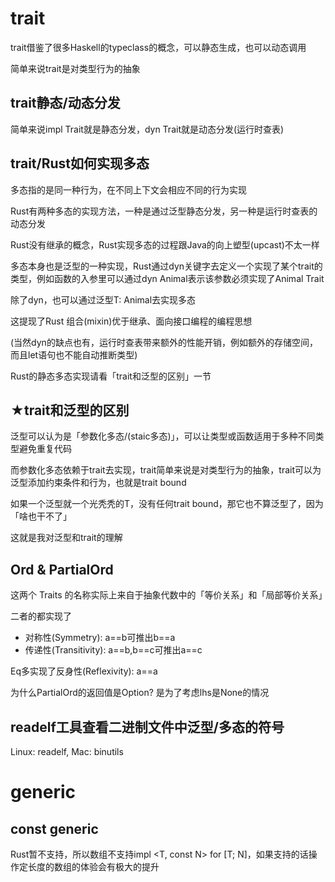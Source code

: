 # trait

trait借鉴了很多Haskell的typeclass的概念，可以静态生成，也可以动态调用

简单来说trait是对类型行为的抽象

## trait静态/动态分发

简单来说impl Trait就是静态分发，dyn Trait就是动态分发(运行时查表)

## trait/Rust如何实现多态

多态指的是同一种行为，在不同上下文会相应不同的行为实现

Rust有两种多态的实现方法，一种是通过泛型静态分发，另一种是运行时查表的动态分发

Rust没有继承的概念，Rust实现多态的过程跟Java的向上塑型(upcast)不太一样

多态本身也是泛型的一种实现，Rust通过dyn关键字去定义一个实现了某个trait的类型，例如函数的入参里可以通过dyn Animal表示该参数必须实现了Animal Trait

除了dyn，也可以通过泛型T: Animal去实现多态

这提现了Rust 组合(mixin)优于继承、面向接口编程的编程思想

(当然dyn的缺点也有，运行时查表带来额外的性能开销，例如额外的存储空间，而且let语句也不能自动推断类型)

Rust的静态多态实现请看「trait和泛型的区别」一节

## ★trait和泛型的区别

泛型可以认为是「参数化多态/(staic多态)」，可以让类型或函数适用于多种不同类型避免重复代码

而参数化多态依赖于trait去实现，trait简单来说是对类型行为的抽象，trait可以为泛型添加约束条件和行为，也就是trait bound

如果一个泛型就一个光秃秃的T，没有任何trait bound，那它也不算泛型了，因为「啥也干不了」

这就是我对泛型和trait的理解

## Ord & PartialOrd

这两个 Traits 的名称实际上来自于抽象代数中的「等价关系」和「局部等价关系」

二者的都实现了

- 对称性(Symmetry): a==b可推出b==a
- 传递性(Transitivity): a==b,b==c可推出a==c

Eq多实现了反身性(Reflexivity): a==a

为什么PartialOrd的返回值是Option<T>? 是为了考虑lhs是None的情况

## readelf工具查看二进制文件中泛型/多态的符号

Linux: readelf, Mac: binutils

# generic

## const generic

Rust暂不支持，所以数组不支持impl <T, const N> for \[T; N]，如果支持的话操作定长度的数组的体验会有极大的提升 
